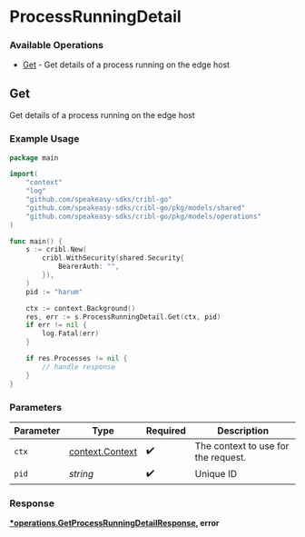 # ProcessRunningDetail

### Available Operations

* [Get](#get) - Get details of a process running on the edge host

## Get

Get details of a process running on the edge host

### Example Usage

```go
package main

import(
	"context"
	"log"
	"github.com/speakeasy-sdks/cribl-go"
	"github.com/speakeasy-sdks/cribl-go/pkg/models/shared"
	"github.com/speakeasy-sdks/cribl-go/pkg/models/operations"
)

func main() {
    s := cribl.New(
        cribl.WithSecurity(shared.Security{
            BearerAuth: "",
        }),
    )
    pid := "harum"

    ctx := context.Background()
    res, err := s.ProcessRunningDetail.Get(ctx, pid)
    if err != nil {
        log.Fatal(err)
    }

    if res.Processes != nil {
        // handle response
    }
}
```

### Parameters

| Parameter                                             | Type                                                  | Required                                              | Description                                           |
| ----------------------------------------------------- | ----------------------------------------------------- | ----------------------------------------------------- | ----------------------------------------------------- |
| `ctx`                                                 | [context.Context](https://pkg.go.dev/context#Context) | :heavy_check_mark:                                    | The context to use for the request.                   |
| `pid`                                                 | *string*                                              | :heavy_check_mark:                                    | Unique ID                                             |


### Response

**[*operations.GetProcessRunningDetailResponse](../../models/operations/getprocessrunningdetailresponse.md), error**

